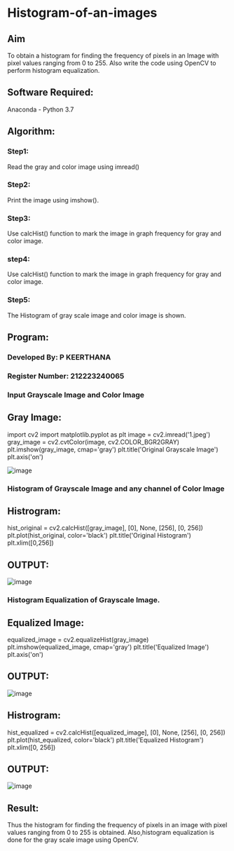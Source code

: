 # Histogram-of-an-images
## Aim
To obtain a histogram for finding the frequency of pixels in an Image with pixel values ranging from 0 to 255. Also write the code using OpenCV to perform histogram equalization.

## Software Required:
Anaconda - Python 3.7

## Algorithm:
### Step1:
Read the gray and color image using imread()

### Step2:
Print the image using imshow().

### Step3:
Use calcHist() function to mark the image in graph frequency for gray and color image.

### step4:
Use calcHist() function to mark the image in graph frequency for gray and color image.

### Step5:
The Histogram of gray scale image and color image is shown.


## Program:
### Developed By: P KEERTHANA
### Register Number: 212223240065
### Input Grayscale Image and Color Image
## Gray Image:

import cv2
import matplotlib.pyplot as plt
image = cv2.imread('1.jpeg')
gray_image = cv2.cvtColor(image, cv2.COLOR_BGR2GRAY)
plt.imshow(gray_image, cmap='gray')
plt.title('Original Grayscale Image')
plt.axis('on')


![image](https://github.com/user-attachments/assets/1e605917-f39f-4b11-b0d7-30cd743de145)


### Histogram of Grayscale Image and any channel of Color Image
## Histrogram:

hist_original = cv2.calcHist([gray_image], [0], None, [256], [0, 256])
plt.plot(hist_original, color='black')
plt.title('Original Histogram')
plt.xlim([0,256])

## OUTPUT:

![image](https://github.com/user-attachments/assets/509bc8ac-9353-4a5d-8816-008f395e4489)



### Histogram Equalization of Grayscale Image.

## Equalized Image:

equalized_image = cv2.equalizeHist(gray_image)
plt.imshow(equalized_image, cmap='gray')
plt.title('Equalized Image')
plt.axis('on')

## OUTPUT:

![image](https://github.com/user-attachments/assets/1ef9d124-c644-4b95-9a5d-b97f280c4b58)

## Histrogram:

hist_equalized = cv2.calcHist([equalized_image], [0], None, [256], [0, 256])
plt.plot(hist_equalized, color='black')
plt.title('Equalized Histogram')
plt.xlim([0, 256])


## OUTPUT:

![image](https://github.com/user-attachments/assets/a2587145-2eae-4c0a-abf6-52a30d6daa63)


## Result: 
Thus the histogram for finding the frequency of pixels in an image with pixel values ranging from 0 to 255 is obtained. Also,histogram equalization is done for the gray scale image using OpenCV.
